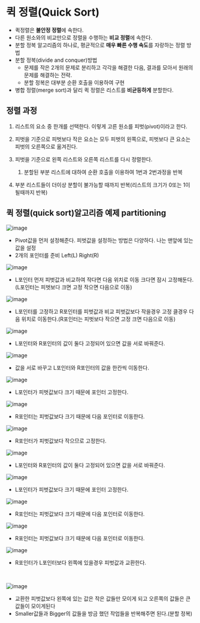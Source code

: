 # 퀵 정렬(Quick Sort)

- 퀵정렬은 **불안정 정렬**에 속한다.
- 다른 원소와의 비교만으로 정렬을 수행하는 **비교 정렬**에 속한다.
- 분할 정복 알고리즘의 하나로, 평균적으로 **매우 빠른 수행 속도**를 자랑하는 정렬 방법
- 분할 정복(divide and conquer)방법
  - 문제를 작은 2개의 문제로 분리하고 각각을 해결한 다음, 결과를 모아서 원래의 문제를 해결하는 전략.
  - 분할 정복은 대부분 순환 호출을 이용하여 구현
- 병합 정렬(merge sort)과 달리 퀵 정렬은 리스트를 **비균등하게** 분할한다.

## 정렬 과정

1. 리스트의 요소 중 한개를 선택한다. 이렇게 고른 원소를 피벗(pivot)이라고 한다.
2. 피벗을 기준으로 피벗보다 작은 요소는 모두 피벗의 왼쪽으로, 피벗보다 큰 요소는 피벗의 오른쪽으로 옮겨진다.
3. 피벗을 기준으로 왼쪽 리스트와 오른쪽 리스트를 다시 정렬한다.
    1. 분할된 부분 리스트에 대하여 순환 호출을 이용하여 1번과 2번과정을 반복
    
4. 부분 리스트들이 더이상 분할이 불가능할 때까지 반복(리스트의 크기가 0또는 1이 될때까지 반복)


## 퀵 정렬(quick sort)알고리즘 예제 partitioning

![image](https://user-images.githubusercontent.com/113662725/216049467-f5dcf22d-da7c-4440-b780-acc35c6cba48.png)
- Pivot값을 먼저 설정해준다. 피벗값을 설정하는 방법은 다양하다. 나는 맨앞에 있는 값을 설정
- 2개의 포인터를 준비 Left(L) Right(R)

![image](https://user-images.githubusercontent.com/113662725/216049922-5b67c2a1-002c-4b7a-a2cf-57edf5bd9e1a.png)
- L포인터 먼저 피벗값과 비교하여 작다면 다음 위치로 이동 크다면 잠시 고정해둔다.(L포인터는 피벗보다 크면 고정 작으면 다음으로 이동)

![image](https://user-images.githubusercontent.com/113662725/216050286-5c06432f-26d9-4911-8f06-803b8edcf5ba.png)
- L포인터를 고정하고 R포인터를 피벗값과 비교 피벗값보다 작을경우 고정 클경우 다음 위치로 이동한다.(R포인터는 피벗보다 작으면 고정 크면 다음으로 이동)

![image](https://user-images.githubusercontent.com/113662725/216050481-38779572-62ff-448b-823c-e64beb0c15ea.png)
- L포인터와 R포인터의 값이 둘다 고정되어 있으면 값을 서로 바꿔준다.

![image](https://user-images.githubusercontent.com/113662725/216050707-ce8c66af-08ef-4ddf-8c5f-c0461140cb9d.png)
- 값을 서로 바꾸고 L포인터와 R포인터의 값을 한칸씩 이동한다.

![image](https://user-images.githubusercontent.com/113662725/216050935-d06ad261-5eb4-47b5-8aea-c7d9d6976745.png)
- L포인터가 피벗값보다 크기 때문에 포인터 고정한다.

![image](https://user-images.githubusercontent.com/113662725/216051196-a406b5f9-93fd-47f6-b211-f77949ab8fac.png)
- R포인터는 피벗값보다 크기 때문에 다음 포인터로 이동한다.

![image](https://user-images.githubusercontent.com/113662725/216051572-b84d950f-16e3-4929-b0e1-a7528e94069b.png)
- R포인터가 피벗값보다 작으므로 고정한다.

![image](https://user-images.githubusercontent.com/113662725/216051735-2843420b-1442-49c0-82cd-c90a22691e7e.png)
- L포인터와 R포인터의 값이 둘다 고정되어 있으면 값을 서로 바꿔준다.

![image](https://user-images.githubusercontent.com/113662725/216051921-594a1ffa-602c-46d8-845e-c12cb335d8d5.png)
- L포인터가 피벗값보다 크기 때문에 포인터 고정한다.

![image](https://user-images.githubusercontent.com/113662725/216052129-8e76c994-64d2-49b1-8ac5-5c6b0b9bdc24.png)
- R포인터는 피벗값보다 크기 때문에 다음 포인터로 이동한다.

![image](https://user-images.githubusercontent.com/113662725/216052181-7f71c375-aa1a-48c4-ad5b-679fe0a8e918.png)
- R포인터는 피벗값보다 크기 때문에 다음 포인터로 이동한다.

![image](https://user-images.githubusercontent.com/113662725/216052379-ac244ac5-069b-42bb-b962-dc7d5669a413.png)
- R포인터가 L포인터보다 왼쪽에 있을경우 피벗값과 교환한다.

<br>

![image](https://user-images.githubusercontent.com/113662725/216052453-a8e066bd-8a5b-480d-a90d-f3b966dbc081.png)
- 교환한 피벗값보다 왼쪽에 있는 값은 작은 값들만 모이게 되고 오른쪽의 값들은 큰값들이 모이게된다
- Smaller값들과 Bigger의 값들을 방금 했던 작업들을 반복해주면 된다.(분할 정복)






